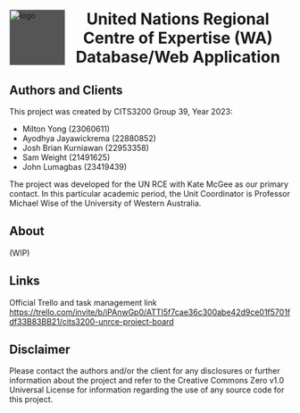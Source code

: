 <div class="header">
  <img src="http://www.rcenetwork.org/portal/sites/default/files/transparent_colour_rce_logo.png" alt="logo" />
  <h1 align="center">United Nations Regional Centre of Expertise (WA) Database/Web Application</h1>
</div>
<style>
  .header img {
    float: left;
    width: 100px;
    height: 100px;
    background: #555;
  }
  
  .header h1 {
    position: relative;
    top: 18px;
    left: 10px;
  }
</style>
## Authors and Clients
This project was created by CITS3200 Group 39, Year 2023: 
  - Milton Yong (23060611)
  - Ayodhya Jayawickrema (22880852)
  - Josh Brian Kurniawan (22953358)
  - Sam Weight (21491625)
  - John Lumagbas (23419439)

The project was developed for the UN RCE with Kate McGee as our primary contact. 
In this particular academic period, the Unit Coordinator is Professor Michael Wise of the University of Western Australia. 

## About
(WIP)


## Links
Official Trello and task management link https://trello.com/invite/b/iPAnwGp0/ATTI5f7cae36c300abe42d9ce01f5701fdf33B83BB21/cits3200-unrce-project-board



## Disclaimer
Please contact the authors and/or the client for any disclosures or further information about the project and refer to the Creative Commons Zero v1.0 Universal License for information regarding the use of any source code for
this project.

